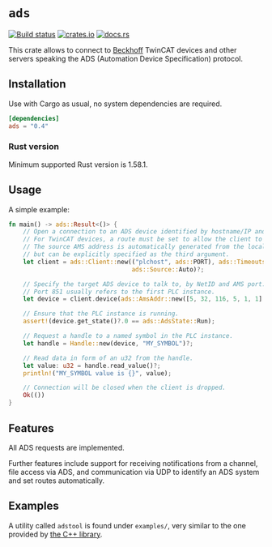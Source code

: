 # `ads`

[![Build status](https://github.com/birkenfeld/ads-rs/actions/workflows/main.yml/badge.svg)](https://github.com/birkenfeld/ads-rs)
[![crates.io](https://img.shields.io/crates/v/ads.svg)](https://crates.io/crates/ads)
[![docs.rs](https://img.shields.io/docsrs/ads)](https://docs.rs/ads)

This crate allows to connect to [Beckhoff](https://beckhoff.com) TwinCAT devices
and other servers speaking the ADS (Automation Device Specification) protocol.

## Installation

Use with Cargo as usual, no system dependencies are required.

```toml
[dependencies]
ads = "0.4"
```

### Rust version

Minimum supported Rust version is 1.58.1.

## Usage

A simple example:

```rust
fn main() -> ads::Result<()> {
    // Open a connection to an ADS device identified by hostname/IP and port.
    // For TwinCAT devices, a route must be set to allow the client to connect.
    // The source AMS address is automatically generated from the local IP,
    // but can be explicitly specified as the third argument.
    let client = ads::Client::new(("plchost", ads::PORT), ads::Timeouts::none(),
                                  ads::Source::Auto)?;

    // Specify the target ADS device to talk to, by NetID and AMS port.
    // Port 851 usually refers to the first PLC instance.
    let device = client.device(ads::AmsAddr::new([5, 32, 116, 5, 1, 1].into(), 851));

    // Ensure that the PLC instance is running.
    assert!(device.get_state()?.0 == ads::AdsState::Run);

    // Request a handle to a named symbol in the PLC instance.
    let handle = Handle::new(device, "MY_SYMBOL")?;

    // Read data in form of an u32 from the handle.
    let value: u32 = handle.read_value()?;
    println!("MY_SYMBOL value is {}", value);

    // Connection will be closed when the client is dropped.
    Ok(())
}
```

## Features

All ADS requests are implemented.

Further features include support for receiving notifications from a channel,
file access via ADS, and communication via UDP to identify an ADS system and set
routes automatically.

## Examples

A utility called `adstool` is found under `examples/`, very similar to the one
provided by [the C++ library](https://github.com/Beckhoff/ADS).
